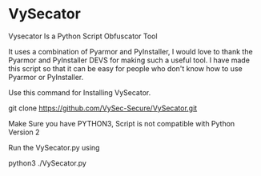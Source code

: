 # VySecator
Vysecator Is a Python Script Obfuscator Tool

It uses a combination of Pyarmor and PyInstaller, I would love to thank the Pyarmor and PyInstaller DEVS for making such a useful tool. 
I have made this script so that it can be easy for people who don't know how to use Pyarmor or PyInstaller.

Use this command for Installing VySecator.

git clone https://github.com/VySec-Secure/VySecator.git

Make Sure you have PYTHON3, Script is not compatible with Python Version 2

Run the VySecator.py using 

python3 ./VySecator.py
